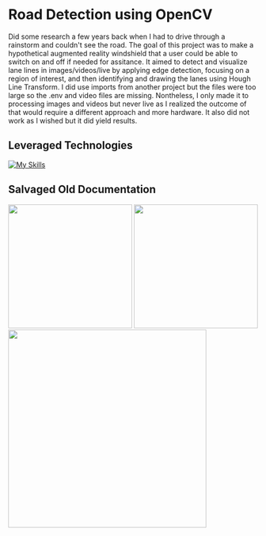 # Road Detection using OpenCV
Did some research a few years back when I had to drive through a rainstorm and couldn't see the road. The goal of this project was to make a hypothetical augmented reality windshield that a user could be able to switch on and off if needed for assitance. It aimed to detect and visualize lane lines in images/videos/live by applying edge detection, focusing on a region of interest, and then identifying and drawing the lanes using Hough Line Transform. I did use imports from another project but the files were too large so the .env and video files are missing. Nontheless, I only made it to processing images and videos but never live as I realized the outcome of that would require a different approach and more hardware. It also did not work as I wished but it did yield results.

## Leveraged Technologies
[![My Skills](https://skillicons.dev/icons?i=py,opencv)](https://skillicons.dev)

## Salvaged Old Documentation

<img width="250" src="https://github.com/user-attachments/assets/e878b9ac-6aa4-424f-b80b-7f32c6c3245c"> 
<img width="250" src="https://github.com/user-attachments/assets/f7fd7504-730b-409f-a825-1b6afac862a9"> 
<img width="400" src="https://github.com/user-attachments/assets/47eee6dd-d5f7-4237-9415-e411f81fadf7">
